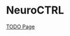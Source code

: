 <link rel="icon" href="http://icons.iconarchive.com/icons/papirus-team/papirus-apps/512/python-icon.png">

# NeuroCTRL
[TODO Page](https://sfz-eningen.github.io/NeuroCTRL/TODO)
